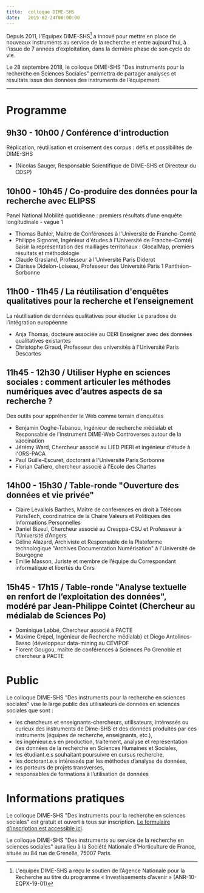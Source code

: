 ```yaml
---
title:  colloque DIME-SHS
date:   2015-02-24T00:00:00
---
```


Depuis 2011, l'Equipex DIME-SHS[^1] a innové pour mettre en place de nouveaux instruments au service de la recherche et entre aujourd'hui, à l’issue de 7 années d’exploitation, dans la dernière phase de son cycle de vie.

Le 28 septembre 2018, le colloque DIME-SHS "Des instruments pour la recherche en Sciences Sociales" permettra de partager analyses et résultats issus des données des instruments de l’équipement.

---

# Programme
## 9h30 - 10h00 / Conférence d'introduction
Réplication, réutilisation et croisement des corpus : défis et possibilités de DIME-SHS
- (Nicolas Sauger, Responsable Scientifique de DIME-SHS et Directeur du CDSP)

## 10h00 - 10h45 / Co-produire des données pour la recherche avec ELIPSS
Panel National Mobilité quotidienne : premiers résultats d’une enquête longitudinale - vague 1
- Thomas Buhler, Maitre de Conférences à l'Université de Franche-Comté
- Philippe Signoret, Ingénieur d'études à l'Université de Franche-Comté)
Saisir la représentation des maillages territoriaux : GlocalMap, premiers résultats et méthodologie
- Claude Grasland, Professeur à l'Université Paris Diderot
- Clarisse Didelon-Loiseau, Professeur des Université Paris 1 Panthéon-Sorbonne

## 11h00 - 11h45 / La réutilisation d'enquêtes qualitatives pour la recherche et l’enseignement
La réutilisation de données qualitatives pour étudier Le paradoxe de l’intégration européenne
- Anja Thomas, docteure associée au CERI
Enseigner avec des données qualitatives existantes
- Christophe Giraud, Professeur des universités à l'Université Paris Descartes

## 11h45 - 12h30 / Utiliser Hyphe en sciences sociales : comment articuler les méthodes numériques avec d’autres aspects de sa recherche ?
Des outils pour appréhender le Web comme terrain d’enquêtes
- Benjamin Ooghe-Tabanou, Ingénieur de recherche médialab et Responsable de l'instrument DIME-Web
Controverses autour de la vaccination
- Jérémy Ward, Chercheur associé au LIED PIERI et ingénieur d'étude à l'ORS-PACA
- Paul Guille-Escuret, doctorant à l'Université Paris Sorbonne
- Florian Cafiero, chercheur associé à l'Ecole des Chartes

## 14h00 - 15h30 / Table-ronde "Ouverture des données et vie privée"
- Claire Levallois Barthes, Maître de conférences en droit à Télécom ParisTech, coordinatrice de la Chaire Valeurs et Politiques des Informations Personnelles
- Daniel Bizeul, Chercheur associé au Cresppa-CSU et Professeur à l’Université d’Angers
- Céline Alazard, Archiviste et Responsable de la Plateforme technologique "Archives Documentation Numérisation" à l'Université de Bourgogne
- Emilie Masson, Juriste et membre de l’équipe du Correspondant informatique et libertés du Cnrs

## 15h45 - 17h15 / Table-ronde "Analyse textuelle en renfort de l’exploitation des données", modéré par Jean-Philippe Cointet (Chercheur au médialab de Sciences Po)
- Dominique Labbé, Chercheur associé à PACTE
- Maxime Crépel, Ingénieur de Recherche médialab) et Diego Antolinos-Basso (développeur data-mining au CEVIPOF
- Florent Gougou, maître de conférences à Sciences Po Grenoble et chercheur à PACTE

# Public
Le colloque DIME-SHS "Des instruments pour la recherche en sciences sociales" vise le large public des utilisateurs de données en sciences sociales que sont :
- les chercheurs et enseignants-chercheurs, utilisateurs, intéressés ou curieux des instruments de Dime-SHS et des données produites par ces instruments (équipes de recherche, enseignants, etc.),
- les ingénieur.e.s en production, traitement, analyse et représentation des données de la recherche en Sciences Humaines et Sociales,
- les étudiant.e.s souhaitant poursuivre en cursus recherche,
- les doctorant.e.s intéressés par les méthodes d’analyse de données,
- les porteurs de projets transverses,
- responsables de formations à l’utilisation de données


# Informations pratiques
Le colloque DIME-SHS "Des instruments pour la recherche en sciences sociales" est gratuit et ouvert à tous sur inscription. [Le formulaire d'inscription est accessible ici](https://framaforms.org/colloque-dime-shs-des-instruments-au-service-de-la-recherche-en-sciences-sociales-1529765747).

Le colloque DIME-SHS "Des instruments au service de la recherche en sciences sociales" aura lieu à la Société Nationale d'Horticulture de France, située au 84 rue de Grenelle, 75007 Paris.


[^1]: L'equipex DIME-SHS a reçu le soutien de l’Agence Nationale pour la Recherche au titre du programme « Investissements d’avenir » (ANR-10-EQPX-19-01)
